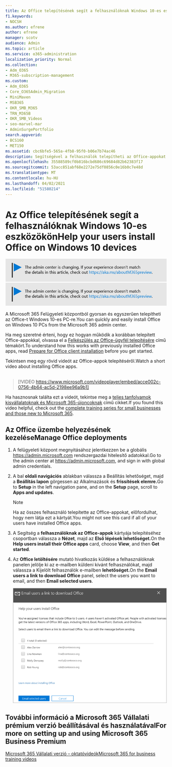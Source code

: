 ```yaml
---
title: Az Office telepítésének segít a felhasználóknak Windows 10-es eszközökön
f1.keywords:
- NOCSH
ms.author: efrene
author: efrene
manager: scotv
audience: Admin
ms.topic: article
ms.service: o365-administration
localization_priority: Normal
ms.collection:
- Adm_O365
- M365-subscription-management
ms.custom:
- Adm_O365
- Core_O365Admin_Migration
- MiniMaven
- MSB365
- OKR_SMB_M365
- TRN_M365B
- OKR_SMB_Videos
- seo-marvel-mar
- AdminSurgePortfolio
search.appverid:
- BCS160
- MET150
ms.assetid: cbc6bfe5-565a-4fb8-95f0-b06e7b74ac46
description: Segítségével a felhasználók telepítheti az Office-appokat Windows 10-es eszközökre, és egyszerűen telepítheti az Office-t Windows 10-es PC-re a Microsoft 365 Felügyeleti központból.
ms.openlocfilehash: 35588589cf0b816bcbd686c69684d82b62383f17
ms.sourcegitcommit: 53acc851abf68e2272e75df0856c0e16b0c7e48d
ms.translationtype: MT
ms.contentlocale: hu-HU
ms.lasthandoff: 04/02/2021
ms.locfileid: "51580214"
---
```

# <a name="help-your-users-install-office-on-windows-10-devices"></a><span data-ttu-id="9a40a-103">Az Office telepítésének segít a felhasználóknak Windows 10-es eszközökön</span><span class="sxs-lookup"><span data-stu-id="9a40a-103">Help your users install Office on Windows 10 devices</span></span>

<span data-ttu-id="9a40a-104">[![A megjelenő címke figyelmeztet a felügyeleti központ változásaira, további részleteket itt talál: aka.ms/aboutM365preview.](../media/m365admincenterchanging.png)](/office365/admin/microsoft-365-admin-center-preview)</span><span class="sxs-lookup"><span data-stu-id="9a40a-104">[![Label to let you know the admin center is changing and you can find more details at aka.ms/aboutM365preview.](../media/m365admincenterchanging.png)](/office365/admin/microsoft-365-admin-center-preview)</span></span>

<span data-ttu-id="9a40a-105">A Microsoft 365 Felügyeleti központból gyorsan és egyszerűen telepítheti az Office-t Windows 10-es PC-re.</span><span class="sxs-lookup"><span data-stu-id="9a40a-105">You can quickly and easily install Office on Windows 10 PCs from the Microsoft 365 admin center.</span></span>
  
<span data-ttu-id="9a40a-106">Ha meg szeretné érteni, hogy ez hogyan működik a korábban telepített Office-appokkal, olvassa el a [Felkészülés az Office-ügyfél telepítésére](prepare-for-office-client-deployment.md) című témakört.</span><span class="sxs-lookup"><span data-stu-id="9a40a-106">To understand how this works with previously installed Office apps, read [Prepare for Office client installation](prepare-for-office-client-deployment.md) before you get started.</span></span>

<span data-ttu-id="9a40a-107">Tekintsen meg egy rövid videót az Office-appok telepítéséről.</span><span class="sxs-lookup"><span data-stu-id="9a40a-107">Watch a short video about installing Office apps.</span></span><br><br>

> [!VIDEO https://www.microsoft.com/videoplayer/embed/acce002c-0756-4b64-ac5d-2198ee96a9b1] 

<span data-ttu-id="9a40a-108">Ha hasznosnak találta ezt a videót, tekintse meg a [teljes tanfolyamok kisvállalatoknak és Microsoft 365-újoncoknak](https://support.microsoft.com/office/6ab4bbcd-79cf-4000-a0bd-d42ce4d12816) című cikket.</span><span class="sxs-lookup"><span data-stu-id="9a40a-108">If you found this video helpful, check out the [complete training series for small businesses and those new to Microsoft 365](https://support.microsoft.com/office/6ab4bbcd-79cf-4000-a0bd-d42ce4d12816).</span></span>

## <a name="manage-office-deployments"></a><span data-ttu-id="9a40a-109">Az Office üzembe helyezésének kezelése</span><span class="sxs-lookup"><span data-stu-id="9a40a-109">Manage Office deployments</span></span>

1. <span data-ttu-id="9a40a-110">A felügyeleti központ megnyitásához jelentkezzen be a globális <a href="https://go.microsoft.com/fwlink/p/?linkid=2024339" target="_blank">https://admin.microsoft.com</a> rendszergazdai hitelesítő adatokkal.</span><span class="sxs-lookup"><span data-stu-id="9a40a-110">Go to the admin center at <a href="https://go.microsoft.com/fwlink/p/?linkid=2024339" target="_blank">https://admin.microsoft.com</a>, and sign in with global admin credentials.</span></span> 

2. <span data-ttu-id="9a40a-111">A bal **oldali navigációs** ablakban válassza a Beállítás lehetőséget, majd a **Beállítás lapon** görgessen az Alkalmazások és **frissítések elemre.**</span><span class="sxs-lookup"><span data-stu-id="9a40a-111">Go to **Setup** in the left navigation pane, and on the **Setup** page, scroll to **Apps and updates**.</span></span>
    > [!NOTE]
    > <span data-ttu-id="9a40a-112">Ha az összes felhasználó telepítette az Office-appokat, előfordulhat, hogy nem látja ezt a kártyát.</span><span class="sxs-lookup"><span data-stu-id="9a40a-112">You might not see this card if all of your  users have installed Office apps.</span></span>
  
3. <span data-ttu-id="9a40a-113">A Segítség a **felhasználóknak az Office-appok** kártyája telepítéséhez csoportban válassza a **Nézet**, majd az **Első lépések lehetőséget.**</span><span class="sxs-lookup"><span data-stu-id="9a40a-113">On the **Help users install their Office apps** card, choose **View**, and then **Get started**.</span></span>
    
4. <span data-ttu-id="9a40a-114">Az **Office letöltésére** mutató hivatkozás küldése a felhasználóknak panelen jelölje ki az e-mailben küldeni kívánt felhasználókat, majd válassza a Kijelölt felhasználók e-mailben **lehetőséget.**</span><span class="sxs-lookup"><span data-stu-id="9a40a-114">On the **Email users a link to download Office** panel, select the users you want to email, and then **Email selected users**.</span></span>

   ![Felhasználók kijelölése az Office letöltési hivatkozásával való e-mail küldéshez.](../media/sendemailtousers.png)

## <a name="for-more-on-setting-up-and-using-microsoft-365-business-premium"></a><span data-ttu-id="9a40a-116">További információ a Microsoft 365 Vállalati prémium verzió beállításával és használatával</span><span class="sxs-lookup"><span data-stu-id="9a40a-116">For more on setting up and using Microsoft 365 Business Premium</span></span>

[<span data-ttu-id="9a40a-117">Microsoft 365 Vállalati verzió – oktatóvideók</span><span class="sxs-lookup"><span data-stu-id="9a40a-117">Microsoft 365 for business training videos</span></span>](https://support.microsoft.com/office/6ab4bbcd-79cf-4000-a0bd-d42ce4d12816)